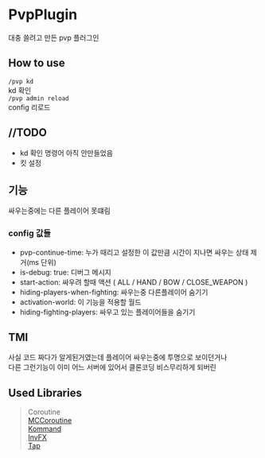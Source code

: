# PvpPlugin
대충 쓸려고 만든 pvp 플러그인

## How to use
`/pvp kd`   
kd 확인   
`/pvp admin reload`   
config 리로드

## //TODO
- kd 확인 명령어 아직 안만들었음
- 킷 설정

## 기능
싸우는중에는 다른 플레이어 못떄림

### config 값들
- pvp-continue-time: 누가 때리고 설정한 이 값만큼 시간이 지나면 싸우는 상태 제거(ms 단위)
- is-debug: true: 디버그 메시지
- start-action: 싸우려 할때 액션 ( ALL / HAND / BOW / CLOSE_WEAPON )
- hiding-players-when-fighting: 싸우는중 다른플레이어 숨기기
- activation-world: 이 기능을 적용할 월드
- hiding-fighting-players: 싸우고 있는 플레이어들을 숨기기

## TMI

사실 코드 짜다가 알게된거였는데 플레이어 싸우는중에 투명으로 보이던거나   
다른 그런기능이 이미 어느 서버에 있어서 클론코딩 비스무리하게 되버린


## Used Libraries
> Coroutine   
> [MCCoroutine](https://github.com/Shynixn/MCCoroutine)   
> [Kommand](https://github.com/monun/kommand)   
> [InvFX](https://github.com/monun/invfx)   
> [Tap](https://github.com/monun/tap)   
